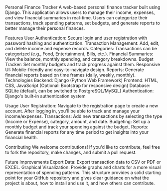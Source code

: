 Personal Finance Tracker
A web-based personal finance tracker built using Django. This application allows users to manage their income, expenses, and view financial summaries in real-time. Users can categorize their transactions, track spending patterns, set budgets, and generate reports to better manage their personal finances.

Features
User Authentication: Secure login and user registration with password hashing and authentication.
Transaction Management: Add, edit, and delete income and expense records.
Categories: Transactions can be categorized (e.g., Food, Entertainment, Bills, etc.).
Financial Summaries: View the balance, monthly spending, and category breakdowns.
Budget Tracker: Set monthly budgets and track progress against them.
Responsive UI: Mobile-friendly and easy-to-navigate design.
Reports: Generate financial reports based on time frames (daily, weekly, monthly).
Technologies
Backend: Django (Python Web Framework)
Frontend: HTML, CSS, JavaScript (Optional: Bootstrap for responsive design)
Database: SQLite (default, can be switched to PostgreSQL/MySQL)
Authentication: Django's built-in authentication system


Usage
User Registration: Navigate to the registration page to create a new account. After logging in, you'll be able to track and manage your income/expenses.
Transactions: Add new transactions by selecting the type (Income or Expense), category, amount, and date.
Budgeting: Set up a monthly budget and track your spending against the budget.
Reports: Generate financial reports for any time period to get insights into your financial health.

Contributing
We welcome contributions! If you'd like to contribute, feel free to fork the repository, make changes, and submit a pull request.


Future Improvements
Export Data: Export transaction data to CSV or PDF or EXCEL.
Graphical Visualization: Provide graphs and charts for a more visual representation of spending patterns.
This structure provides a solid starting point for your GitHub repository and gives clear guidance on what the project is about, how to install and use it, and how others can contribute.

